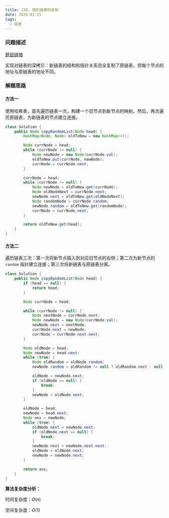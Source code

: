 ```yaml
---
title: 138. 随机链表的复制
date: 2025-01-15
tags:
  - 链表
---
```


### 问题描述

[题目链接](https://leetcode.cn/problems/copy-list-with-random-pointer/description/)

实现对链表的深拷贝：新链表的结构和指针关系完全复制了原链表，但每个节点的地址与原链表的地址不同。

### 解题思路

#### 方法一

使用哈希表，首先遍历链表一次，构建一个旧节点到新节点的映射。然后，再次遍历原链表，为新链表的节点建立连接。

```java
class Solution {
    public Node copyRandomList(Node head) {
        HashMap<Node, Node> oldToNew = new HashMap<>();

        Node currNode = head;
        while (currNode != null) {
            Node newNode = new Node(currNode.val);
            oldToNew.put(currNode, newNode);
            currNode = currNode.next;
        }

        currNode = head;
        while (currNode != null) {
            Node newNode = oldToNew.get(currNode);
            Node oldNodeNext = currNode.next;
            newNode.next = oldToNew.get(oldNodeNext);
            Node randomNode = currNode.random;
            newNode.random = oldToNew.get(randomNode);
            currNode = currNode.next;
        }

        return oldToNew.get(head);
    }
}
```

#### 方法二

遍历链表三次：第一次将新节点插入到对应旧节点的右侧；第二次为新节点的 `random` 指针建立连接；第三次将新链表与原链表分离。

```java
class Solution {
    public Node copyRandomList(Node head) {
        if (head == null) {
            return head;
        }

        Node currNode = head;

        while (currNode != null) {
            Node nextNode = currNode.next;
            Node newNode = new Node(currNode.val);
            newNode.next = nextNode;
            currNode.next = newNode;
            currNode = currNode.next.next;
        }

        Node oldNode = head;
        Node newNode = head.next;
        while (true) {
            Node oldRandom = oldNode.random;
            newNode.random = oldRandom != null ? oldRandom.next : null;

            oldNode = newNode.next;
            if (oldNode == null) {
                break;
            }
            newNode = oldNode.next;
        }

        oldNode = head;
        newNode = head.next;
        Node ans = newNode;
        while (true) {
            oldNode.next = newNode.next;
            if (oldNode.next == null) {
                break;
            }
            newNode.next = newNode.next.next;
            oldNode = oldNode.next;
            newNode = newNode.next;
        }

        return ans;
    }
}
```

**算法复杂度分析：**

时间复杂度：$O(n)$

空间复杂度：$O(1)$
